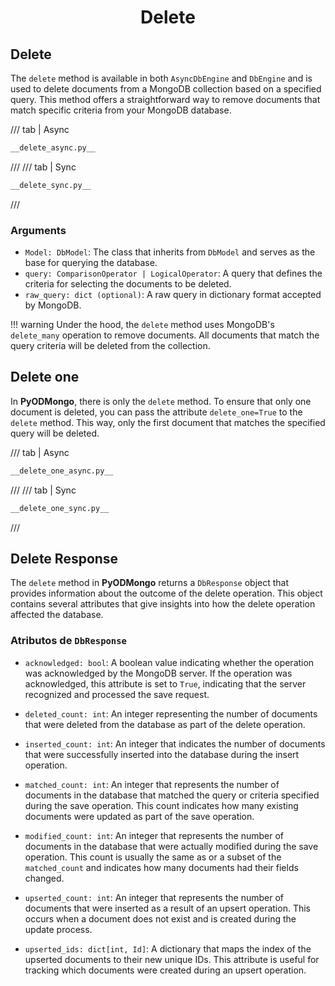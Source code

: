# <center>Delete</center>

## Delete

The `delete` method is available in both `AsyncDbEngine` and `DbEngine` and is used to delete documents from a MongoDB collection based on a specified query. This method offers a straightforward way to remove documents that match specific criteria from your MongoDB database.

/// tab | Async
```python hl_lines="18"
__delete_async.py__
```
///
/// tab | Sync
```python hl_lines="16"
__delete_sync.py__
```
///

### Arguments

- `Model: DbModel`: The class that inherits from `DbModel` and serves as the base for querying the database.
- `query: ComparisonOperator | LogicalOperator`: A query that defines the criteria for selecting the documents to be deleted.
- `raw_query: dict (optional)`: A raw query in dictionary format accepted by MongoDB.

!!! warning
    Under the hood, the `delete` method uses MongoDB's `delete_many` operation to remove documents. All documents that match the query criteria will be deleted from the collection.


## Delete one

In **PyODMongo**, there is only the `delete` method. To ensure that only one document is deleted, you can pass the attribute `delete_one=True` to the `delete` method. This way, only the first document that matches the specified query will be deleted.

/// tab | Async
```python hl_lines="18-20"
__delete_one_async.py__
```
///
/// tab | Sync
```python hl_lines="16"
__delete_one_sync.py__
```
///

## Delete Response
The `delete` method in **PyODMongo** returns a `DbResponse` object that provides information about the outcome of the delete operation. This object contains several attributes that give insights into how the delete operation affected the database.

### Atributos de `DbResponse`

- `acknowledged: bool`: A boolean value indicating whether the operation was acknowledged by the MongoDB server. If the operation was acknowledged, this attribute is set to `True`, indicating that the server recognized and processed the save request.

- `deleted_count: int`: An integer representing the number of documents that were deleted from the database as part of the delete operation.

- `inserted_count: int`: An integer that indicates the number of documents that were successfully inserted into the database during the insert operation.

- `matched_count: int`: An integer that represents the number of documents in the database that matched the query or criteria specified during the save operation. This count indicates how many existing documents were updated as part of the save operation.

- `modified_count: int`: An integer that represents the number of documents in the database that were actually modified during the save operation. This count is usually the same as or a subset of the `matched_count` and indicates how many documents had their fields changed.

- `upserted_count: int`: An integer that represents the number of documents that were inserted as a result of an upsert operation. This occurs when a document does not exist and is created during the update process.

- `upserted_ids: dict[int, Id]`: A dictionary that maps the index of the upserted documents to their new unique IDs. This attribute is useful for tracking which documents were created during an upsert operation.